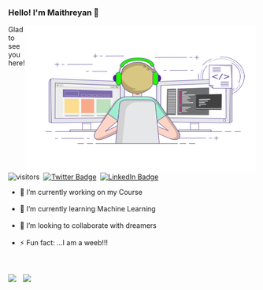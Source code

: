### Hello! I'm Maithreyan 🙌
<img align="right" alt="GIF" src="https://github.com/Maithreyan11/Maithreyan11/blob/main/coding-freak.gif?raw=true" width="468.75" height="300" />


 Glad to see you here!   ![visitors](https://visitor-badge.glitch.me/badge?page_id=page.id)&nbsp;&nbsp;[![Twitter Badge](https://img.shields.io/badge/Twitter-Profile-informational?style=flat&logo=twitter&logoColor=white&color=1CA2F1)](https://twitter.com/maithreyan_s)&nbsp;
[![LinkedIn Badge](https://img.shields.io/badge/LinkedIn-Profile-informational?style=flat&logo=linkedin&logoColor=white&color=0D76A8)](https://www.linkedin.com/in/maithreyan-s-478aba165/)

- 🔭 I’m currently working on my Course<br><br>
- 🌱 I’m currently learning Machine Learning<br><br>
- 👯 I’m looking to collaborate with dreamers <br><br>
- ⚡ Fun fact: ...I am a weeb!!!<br><br><br>



<img align="center" height="200em" src="https://github-readme-stats.vercel.app/api/top-langs/?username=Maithreyan11&theme=vue-dark&&langs_count=4" />&emsp;<img height="200em" align="center" src="https://github-readme-stats.vercel.app/api?username=Maithreyan11&show_icons=true&count_private=true&include_all_commits=true&theme=vue-dark" />
